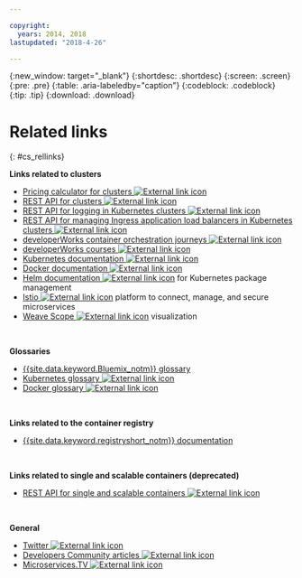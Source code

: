 ```yaml
---

copyright:
  years: 2014, 2018
lastupdated: "2018-4-26"

---
```


{:new_window: target="_blank"}
{:shortdesc: .shortdesc}
{:screen: .screen}
{:pre: .pre}
{:table: .aria-labeledby="caption"}
{:codeblock: .codeblock}
{:tip: .tip}
{:download: .download}




# Related links
{: #cs_rellinks}

**Links related to clusters**

- [Pricing calculator for clusters ![External link icon](../icons/launch-glyph.svg "External link icon")](https://console.bluemix.net/?direct=classic%2F&env_id=ibm%3Ayp%3Aus-south#/pricing/cloudOEPaneId=pricing&paneId=pricingSheet&orgGuid=83f3f6dd-e430-4955-8225-0963753d8b0f&spaceGuid=f616188f-e265-4e04-84be-1b3d2ec63db3)
- [REST API for clusters ![External link icon](../icons/launch-glyph.svg "External link icon")](https://containers.bluemix.net/swagger)
- [REST API for logging in Kubernetes clusters ![External link icon](../icons/launch-glyph.svg "External link icon")](https://us-south.containers.bluemix.net/swagger-logging/)
- [REST API for managing Ingress application load balancers in Kubernetes clusters ![External link icon](../icons/launch-glyph.svg "External link icon")](https://us-south.containers.bluemix.net/swagger-alb-api/)
- [developerWorks container orchestration journeys ![External link icon](../icons/launch-glyph.svg "External link icon")](https://developer.ibm.com/code/journey/category/container-orchestration/)
- [developerWorks courses ![External link icon](../icons/launch-glyph.svg "External link icon")](https://developer.ibm.com/courses/all/?s=IBM+Cloud+Container+Service)
- [Kubernetes documentation ![External link icon](../icons/launch-glyph.svg "External link icon")](https://kubernetes.io/)
- [Docker documentation ![External link icon](../icons/launch-glyph.svg "External link icon")](https://docs.docker.com/engine/)
- <a href="https://docs.helm.sh/helm/" target="_blank">Helm documentation <img src="../icons/launch-glyph.svg" alt="External link icon"></a> for Kubernetes package management
- [Istio ![External link icon](../icons/launch-glyph.svg "External link icon")](https://istio.io/) platform to connect, manage, and secure microservices
- [Weave Scope ![External link icon](../icons/launch-glyph.svg "External link icon")](https://www.weave.works/oss/scope/) visualization

<br />


**Glossaries**

- [{{site.data.keyword.Bluemix_notm}} glossary](/docs/overview/glossary/index.html)
- [Kubernetes glossary ![External link icon](../icons/launch-glyph.svg "External link icon")](https://kubernetes.io/docs/reference/glossary/?fundamental=true)
- [Docker glossary ![External link icon](../icons/launch-glyph.svg "External link icon")](https://docs.docker.com/glossary/)

<br />


**Links related to the container registry**

- [{{site.data.keyword.registryshort_notm}} documentation](/docs/services/Registry/index.html)


<br />



**Links related to single and scalable containers (deprecated)**

- [REST API for single and scalable containers ![External link icon](../icons/launch-glyph.svg "External link icon")](http://ccsapi-doc.mybluemix.net/)

<br />



**General**

- [Twitter ![External link icon](../icons/launch-glyph.svg "External link icon")](https://twitter.com/hashtag/ibmcontainers)
- [Developers Community articles ![External link icon](../icons/launch-glyph.svg "External link icon")](https://www.ibm.com/blogs/bluemix/tag/containers/)
- [Microservices.TV ![External link icon](../icons/launch-glyph.svg "External link icon")](https://developer.ibm.com/tv/microservices/)

<br />

